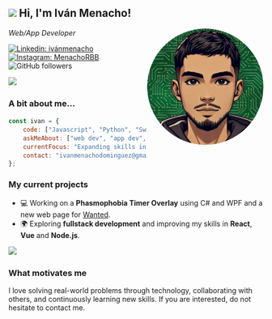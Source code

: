 
<h2><img src="https://emojis.slackmojis.com/emojis/images/1531849430/4246/blob-sunglasses.gif?1531849430" width="30"/> Hi, I'm Iván Menacho!</h2>
<img align='right' src="/images/avatar.png" width="230" style="border-radius: 50%;">
<p><em>Web/App Developer</em></p>

[![Linkedin: ivánmenacho](https://img.shields.io/badge/-ivánmenacho-blue?style=flat-square&logo=Linkedin&logoColor=white&link=https://www.linkedin.com/in/iván-menacho-domínguez-921429201/)](https://www.linkedin.com/in/iván-menacho-domínguez-921429201/)
[![Instagram: MenachoRBB](https://img.shields.io/badge/-@MenachoRBB-E4405F?style=flat-square&logo=Instagram&logoColor=white&link=https://www.instagram.com/menacho.rbb/)](https://www.instagram.com/menacho.rbb/)
![GitHub followers](https://img.shields.io/github/followers/MenachoRBB?label=Follow&style=social)

<img src="https://media.giphy.com/media/LmNwrBhejkK9EFP504/giphy.gif" width="150">


### A bit about me...  

```javascript
const ivan = {
    code: ["Javascript", "Python", "Swift", "Kotlin", "C#", "HTML", "CSS", "C", "PHP", "VisualBasic", "SQL"],
    askMeAbout: ["web dev", "app dev", "software architecture"],
    currentFocus: "Expanding skills in fullstack development making some personal projects",
    contact: "ivanmenachodominguez@gmail.com"
};
```

### My current projects

- 💻 Working on a **Phasmophobia Timer Overlay** using C# and WPF and a new web page for [Wanted](https://wantedfansub.com/).
- 🌍 Exploring **fullstack development** and improving my skills in **React**, **Vue** and **Node.js**.

<img src="https://media.giphy.com/media/fwbzI2kV3Qrlpkh59e/giphy.gif" width="60">

### What motivates me

I love solving real-world problems through technology, collaborating with others, and continuously learning new skills. If you are interested, do not hesitate to contact me.
